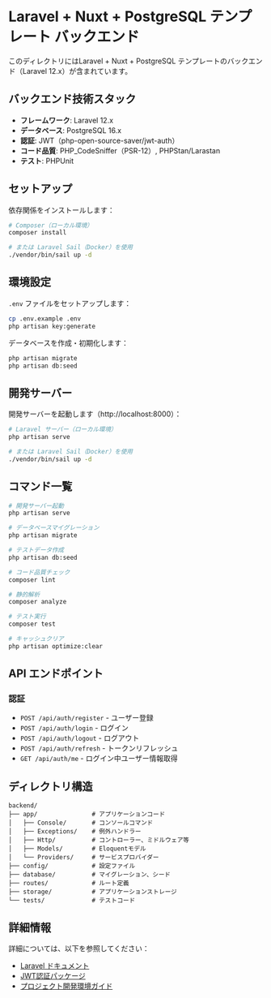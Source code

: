 # Laravel + Nuxt + PostgreSQL テンプレート バックエンド

このディレクトリにはLaravel + Nuxt + PostgreSQL テンプレートのバックエンド（Laravel 12.x）が含まれています。

## バックエンド技術スタック

- **フレームワーク**: Laravel 12.x
- **データベース**: PostgreSQL 16.x
- **認証**: JWT（php-open-source-saver/jwt-auth）
- **コード品質**: PHP_CodeSniffer（PSR-12）, PHPStan/Larastan
- **テスト**: PHPUnit

## セットアップ

依存関係をインストールします：

```bash
# Composer（ローカル環境）
composer install

# または Laravel Sail（Docker）を使用
./vendor/bin/sail up -d
```

## 環境設定

`.env` ファイルをセットアップします：

```bash
cp .env.example .env
php artisan key:generate
```

データベースを作成・初期化します：

```bash
php artisan migrate
php artisan db:seed
```

## 開発サーバー

開発サーバーを起動します（http://localhost:8000）：

```bash
# Laravel サーバー（ローカル環境）
php artisan serve

# または Laravel Sail（Docker）を使用
./vendor/bin/sail up -d
```

## コマンド一覧

```bash
# 開発サーバー起動
php artisan serve

# データベースマイグレーション
php artisan migrate

# テストデータ作成
php artisan db:seed

# コード品質チェック
composer lint

# 静的解析
composer analyze

# テスト実行
composer test

# キャッシュクリア
php artisan optimize:clear
```

## API エンドポイント

### 認証

- `POST /api/auth/register` - ユーザー登録
- `POST /api/auth/login` - ログイン
- `POST /api/auth/logout` - ログアウト
- `POST /api/auth/refresh` - トークンリフレッシュ
- `GET /api/auth/me` - ログイン中ユーザー情報取得

## ディレクトリ構造

```
backend/
├── app/               # アプリケーションコード
│   ├── Console/       # コンソールコマンド
│   ├── Exceptions/    # 例外ハンドラー
│   ├── Http/          # コントローラー、ミドルウェア等
│   ├── Models/        # Eloquentモデル
│   └── Providers/     # サービスプロバイダー
├── config/            # 設定ファイル
├── database/          # マイグレーション、シード
├── routes/            # ルート定義
├── storage/           # アプリケーションストレージ
└── tests/             # テストコード
```

## 詳細情報

詳細については、以下を参照してください：

- [Laravel ドキュメント](https://laravel.com/docs/12.x)
- [JWT認証パッケージ](https://github.com/PHP-Open-Source-Saver/jwt-auth)
- [プロジェクト開発環境ガイド](../DEVELOPMENT.md)
